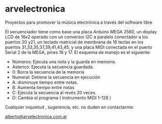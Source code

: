   
# arvelectronica
Proyectos para promover la música electrónica a través del software libre

El secuenciador tiene como base una placa Arduino MEGA 2560, un display LCD de 16x2 operado con un conversor I2C a paralelo conectador a los puertos 20 y21, un teclado matricial de membrana de 16 teclas en los puertos 31,33,35,37,39,41,43,45, y una placa MIDI conectada en el puerto Serial 2 de la MEGA, pines 16 y 17. El esquema de manejo es el siguiente:

- Números: Ejecuta una nota y la guarda en memoria.
- Asterico: Ejecuta la secuencia guardada.
- 0: Borra la secuencia de la memoria
- Numeral: Detiene la secuencia en ejecución
- A: disminuye tiempo entre notas.
- B: Aumenta tiempo entre notas
- C: Ejecuta la secuencia al revés 20 veces.
- D: Cambia el programa ( Instrumento MIDI 1-128 )


Cualquier inquietud , sugerencia, etc. no duden en contactarme:

alberto@arvelectronica.com.ar

